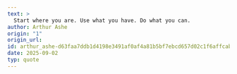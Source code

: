 ```yaml
---
text: >
  Start where you are. Use what you have. Do what you can.
author: Arthur Ashe
origin: "1"
origin_url: 
id: arthur_ashe-d63faa7ddb1d4198e3491af0af4a81b5bf7ebcd657d02c1f6affcabfd0093e0d
date: 2025-09-02
typ: quote
---
```


